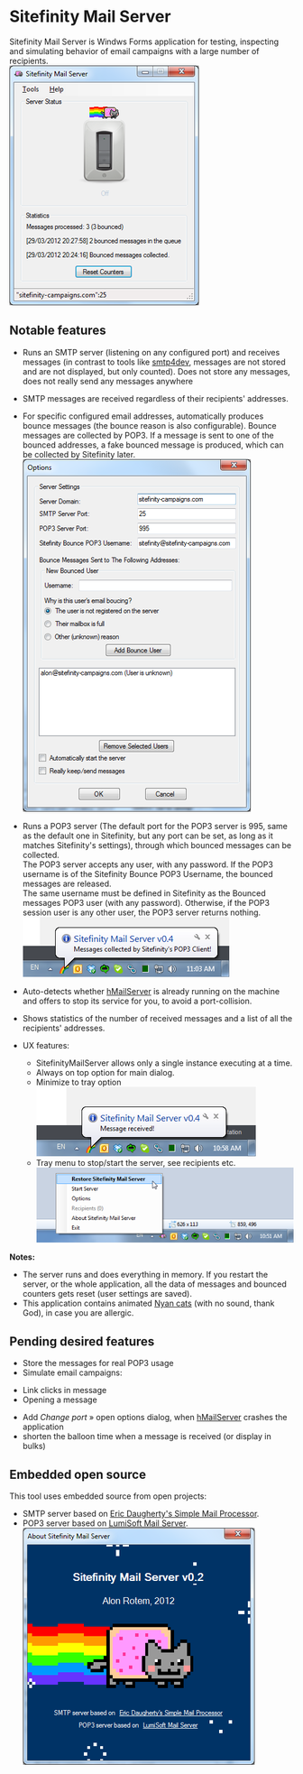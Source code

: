 # Sitefinity Mail Server
Sitefinity Mail Server is Windws Forms application for testing, inspecting and simulating behavior of email campaigns with a large number of recipients.   
![SitefinityMailServer main window](https://raw.githubusercontent.com/alonrotem/SitefinityMailServer/master/Screenshots/Screenshot%20-%20Main%20window.png)

## Notable features
* Runs an SMTP server (listening on any configured port) and receives messages (in contrast to tools like <a href="https://smtp4dev.codeplex.com/" target="_blank">smtp4dev</a>, messages are not stored and are not displayed, but only counted). Does not store any messages, does not really send any messages anywhere
   
* SMTP messages are received regardless of their recipients' addresses.

* For specific configured email addresses, automatically produces bounce messages (the bounce reason is also configurable). Bounce messages are collected by POP3. If a message is sent to one of the bounced addresses, a fake bounced message is produced, which can be collected by Sitefinity later.   
![](https://raw.githubusercontent.com/alonrotem/SitefinityMailServer/master/Screenshots/Screenshot%20-%20Options%20dialog.png)

* Runs a POP3 server (The default port for the POP3 server is 995, same as the default one in Sitefinity, but any port can be set, as long as it matches Sitefinity's settings), through which bounced messages can be collected.  
The POP3 server accepts any user, with any password. If the POP3 username is of the Sitefinity Bounce POP3 Username, the bounced messages are released.    
The same username must be defined in Sitefinity as the Bounced messages POP3 user (with any password). Otherwise, if the POP3 session user is any other user, the POP3 server returns nothing.   
![](https://raw.githubusercontent.com/alonrotem/SitefinityMailServer/master/Screenshots/Screenshot%20-%20Notification%20Icon%20Messages%20Collected.png)

* Auto-detects whether <a href="https://www.hmailserver.com/" target="_blank">hMailServer</a> is already running on the machine and offers to stop its service for you, to avoid a port-collision.

* Shows statistics of the number of received messages and a list of all the recipients' addresses.

* UX features:
  - SitefinityMailServer allows only a single instance executing at a time.
  - Always on top option for main dialog.
  - Minimize to tray option   
  ![](https://raw.githubusercontent.com/alonrotem/SitefinityMailServer/master/Screenshots/Screenshot%20-%20Notification%20Icon%20Message%20Received.png)
  - Tray menu to stop/start the server, see recipients etc.    
  ![](https://raw.githubusercontent.com/alonrotem/SitefinityMailServer/master/Screenshots/Screenshot%20-%20Notification%20Icon%20Menu.png)

**Notes:** 
* The server runs and does everything in memory. If you restart the server, or the whole application, all the data of messages and bounced counters gets reset (user settings are saved).
* This application contains animated <a href="https://en.wikipedia.org/wiki/Nyan_Cat" target="_blank" title="NyanNyanNyanNyanNyanNyanNyanNyanNyanNyanNyanNyanNyanNyanNyanNyanNyanNyanNyanNyanNyanNyanNyanNyanNyanNyanNyanNyanNyanNyanNyan">Nyan cats</a> (with no sound, thank God), in case you are allergic.

## Pending desired features ##

* Store the messages for real POP3 usage
* Simulate email campaigns:
 - Link clicks in message
 - Opening a message
* Add *Change port* » open options dialog, when <a href="https://www.hmailserver.com/" target="_blank">hMailServer</a> crashes the application
* shorten the balloon time when a message is received (or display in bulks)

## Embedded open source ##
This tool uses embedded source from open projects:
* SMTP server based on <a href="http://www.ericdaugherty.com/apps/simplemailprocessor/" target="_blank">Eric Daugherty's Simple Mail Processor</a>.
* POP3 server based on <a href="http://www.lumisoft.ee/lsWWW/ENG/Products/Mail_Server/mail_index_eng.aspx?type=info" target="_blank">LumiSoft Mail Server</a>.  
![About](https://raw.githubusercontent.com/alonrotem/SitefinityMailServer/master/Screenshots/Screenshot%20-%20About%20window.png)
